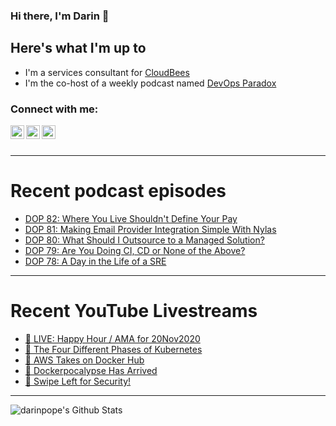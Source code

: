 ### Hi there, I'm Darin 👋

## Here's what I'm up to
- I'm a services consultant for [CloudBees][cloudbees-website]
- I'm the co-host of a weekly podcast named [DevOps Paradox][dop-website]

### Connect with me:

[<img align="left" alt="darinpope | Twitter" width="22px" src="https://cdn.jsdelivr.net/npm/simple-icons@v3/icons/twitter.svg" />][twitter]
[<img align="left" alt="darinpope | LinkedIn" width="22px" src="https://cdn.jsdelivr.net/npm/simple-icons@v3/icons/linkedin.svg" />][linkedin]
[<img align="left" alt="darinpope | Instagram" width="22px" src="https://cdn.jsdelivr.net/npm/simple-icons@v3/icons/instagram.svg" />][instagram]

<br />
<br />

---

# Recent podcast episodes
<!-- BLOG-POST-LIST:START -->
- [DOP 82: Where You Live Shouldn't Define Your Pay](https://www.devopsparadox.com/episodes/where-you-live-shouldnt-define-your-pay-82/)
- [DOP 81: Making Email Provider Integration Simple With Nylas](https://www.devopsparadox.com/episodes/making-email-provider-integration-simple-with-nylas-81/)
- [DOP 80: What Should I Outsource to a Managed Solution?](https://www.devopsparadox.com/episodes/what-should-i-outsource-to-a-managed-solution-80/)
- [DOP 79: Are You Doing CI, CD or None of the Above?](https://www.devopsparadox.com/episodes/are-you-doing-ci-cd-or-none-of-the-above-79/)
- [DOP 78: A Day in the Life of a SRE](https://www.devopsparadox.com/episodes/a-day-in-the-life-of-a-sre-78/)
<!-- BLOG-POST-LIST:END -->

---

# Recent YouTube Livestreams
<!-- YOUTUBE:START -->
- [🔴 LIVE: Happy Hour / AMA for 20Nov2020](https://www.youtube.com/watch?v=cv3nricbhjw)
- [🔴 The Four Different Phases of Kubernetes](https://www.youtube.com/watch?v=roWJvjAylMo)
- [🔴  AWS Takes on Docker Hub](https://www.youtube.com/watch?v=7Cpmx92p3l8)
- [🔴  Dockerpocalypse Has Arrived](https://www.youtube.com/watch?v=jf3-9TkCkXc)
- [🔴 Swipe Left for Security!](https://www.youtube.com/watch?v=o6-wjhK2Y5M)
<!-- YOUTUBE:END -->

---

<img align="left" alt="darinpope's Github Stats" src="https://github-readme-stats.codestackr.vercel.app/api?username=darinpope&show_icons=true&hide_border=true" />


[website]: https://www.darinpope.com/
[twitter]: https://twitter.com/darinpope
[youtube]: https://youtube.com/darinpope
[instagram]: https://instagram.com/darinpope
[linkedin]: https://linkedin.com/in/darinpope
[cloudbees-website]: https://www.cloudbees.com/
[dop-website]: https://www.devopsparadox.com/

<!--
**darinpope/darinpope** is a ✨ _special_ ✨ repository because its `README.md` (this file) appears on your GitHub profile.

Here are some ideas to get you started:

- 🔭 I’m currently working on ...
- 🌱 I’m currently learning ...
- 👯 I’m looking to collaborate on ...
- 🤔 I’m looking for help with ...
- 💬 Ask me about ...
- 📫 How to reach me: ...
- 😄 Pronouns: ...
- ⚡ Fun fact: ...
-->
